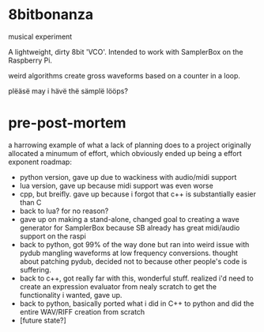 # 8bitbonanza
musical experiment

A lightweight, dirty 8bit 'VCO'. Intended to work with SamplerBox on the Raspberry Pi.

weird algorithms create gross waveforms based on a counter in a loop.

plëäsë may i hävë thë sämplë lööps?

# pre-post-mortem
a harrowing example of what a lack of planning does to a project
originally allocated a minumum of effort, which obviously ended up being a effort exponent
roadmap:
 - python version, gave up due to wackiness with audio/midi support
 - lua version, gave up because midi support was even worse
 - cpp, but breifly. gave up because i forgot that c++ is substantially easier than C
 - back to lua? for no reason?
 - gave up on making a stand-alone, changed goal to creating a wave generator for SamplerBox because SB already has great midi/audio support on the raspi
 - back to python, got 99% of the way done but ran into weird issue with pydub mangling waveforms at low frequency conversions. thought about patching pydub, decided not to because other people's code is suffering.
 - back to c++, got really far with this, wonderful stuff. realized i'd need to create an expression evaluator from nealy scratch to get the functionality i wanted, gave up.
 - back to python, basically ported what i did in C++ to python and did the entire WAV/RIFF creation from scratch
 - [future state?]